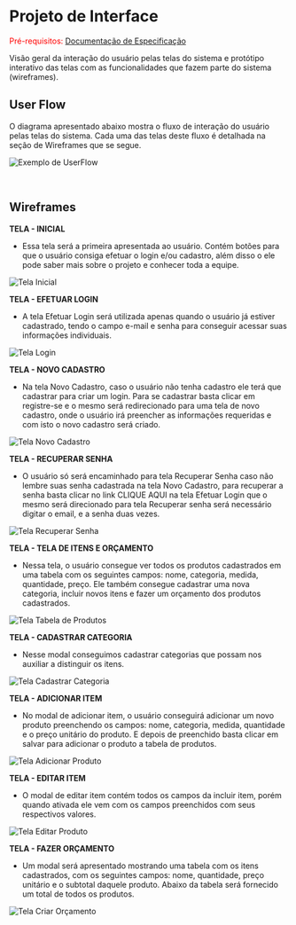 
# Projeto de Interface

<span style="color:red">Pré-requisitos: <a href="2-Especificação do Projeto.md"> Documentação de Especificação</a></span>

Visão geral da interação do usuário pelas telas do sistema e protótipo interativo das telas com as funcionalidades que fazem parte do sistema (wireframes).


## User Flow

O diagrama apresentado abaixo mostra o fluxo de interação do usuário pelas telas do sistema. Cada uma das telas deste fluxo é detalhada na seção de Wireframes que se segue.

![Exemplo de UserFlow](img/userflow.png)

<br />

## Wireframes

**TELA - INICIAL**
- Essa tela será a primeira apresentada ao usuário. Contém botões para que o usuário consiga efetuar o login e/ou cadastro, além disso o ele pode saber mais sobre o projeto e conhecer toda a equipe.
  
![Tela Inicial](../docs/img/tela-inicial.png)

**TELA - EFETUAR LOGIN**
- A tela Efetuar Login será utilizada apenas quando o usuário já estiver cadastrado, tendo o campo e-mail e senha para conseguir acessar suas informações individuais.
 
 
![Tela Login](../docs/img/tela-login.png)
 
 
 **TELA - NOVO CADASTRO**
 - Na tela Novo Cadastro, caso o usuário não tenha cadastro ele terá que cadastrar para criar um login. Para se cadastrar basta clicar em registre-se e o mesmo será redirecionado para uma tela de novo cadastro, onde o usuário irá preencher as informações requeridas e com isto o novo cadastro será criado.
 
 ![Tela Novo Cadastro](../docs/img/tela-cadastro.png)
 
 
 **TELA - RECUPERAR SENHA**
- O usuário só será encaminhado para tela Recuperar Senha caso não lembre suas senha cadastrada na tela Novo Cadastro, para recuperar a senha basta clicar no link CLIQUE AQUI na tela Efetuar Login que o mesmo será direcionado para tela Recuperar senha será necessário digitar o email, e a senha duas vezes.
 
![Tela Recuperar Senha](../docs/img/tela-rec-senha.png)

**TELA - TELA DE ITENS E ORÇAMENTO**
- Nessa tela, o usuário consegue ver todos os produtos cadastrados em uma tabela com os seguintes campos: nome, categoria, medida, quantidade, preço. Ele também consegue cadastrar uma nova categoria, incluir novos itens e fazer um orçamento dos produtos cadastrados.

![Tela Tabela de Produtos](../docs/img/tela-itens.png)

**TELA - CADASTRAR CATEGORIA**
- Nesse modal conseguimos cadastrar categorias que possam nos auxiliar a distinguir os itens.
  
![Tela Cadastrar Categoria](../docs/img/modal-categoria.png)

**TELA - ADICIONAR ITEM**
- No modal de adicionar item, o usuário conseguirá adicionar um novo produto preenchendo os campos: nome, categoria, medida, quantidade e o preço unitário do produto. E depois de preenchido basta clicar em salvar para adicionar o produto a tabela de produtos.


![Tela Adicionar Produto](../docs/img/modal-incluir.png)

**TELA - EDITAR ITEM**
- O modal de editar item contém todos os campos da incluir item, porém quando ativada ele vem com os campos preenchidos com seus respectivos valores. 

![Tela Editar Produto](../docs/img/modal-editar.png)


**TELA - FAZER ORÇAMENTO**
- Um modal será apresentado mostrando uma tabela com os itens cadastrados, com os seguintes campos: nome, quantidade, preço unitário e o subtotal daquele produto. Abaixo da tabela será fornecido um total de todos os produtos.

![Tela Criar Orçamento](../docs/img/modal-orcamento.png)


